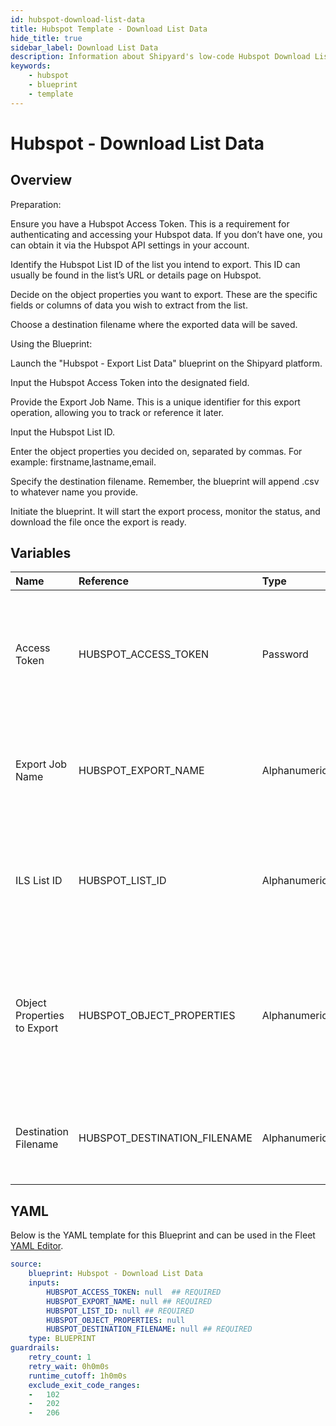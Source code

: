```yaml
---
id: hubspot-download-list-data
title: Hubspot Template - Download List Data
hide_title: true
sidebar_label: Download List Data
description: Information about Shipyard's low-code Hubspot Download List Data blueprint. Exports specified Hubspot list data based on given object properties and saves it to a designated file 
keywords:
    - hubspot
    - blueprint
    - template
---
```


# Hubspot - Download List Data

## Overview
Preparation:

Ensure you have a Hubspot Access Token. This is a requirement for authenticating and accessing your Hubspot data. If you don’t have one, you can obtain it via the Hubspot API settings in your account.

Identify the Hubspot List ID of the list you intend to export. This ID can usually be found in the list’s URL or details page on Hubspot.

Decide on the object properties you want to export. These are the specific fields or columns of data you wish to extract from the list.

Choose a destination filename where the exported data will be saved.

Using the Blueprint:

Launch the "Hubspot - Export List Data" blueprint on the Shipyard platform.

Input the Hubspot Access Token into the designated field.

Provide the Export Job Name. This is a unique identifier for this export operation, allowing you to track or reference it later.

Input the Hubspot List ID.

Enter the object properties you decided on, separated by commas. For example: firstname,lastname,email.

Specify the destination filename. Remember, the blueprint will append .csv to whatever name you provide.

Initiate the blueprint. It will start the export process, monitor the status, and download the file once the export is ready.

## Variables

| Name | Reference | Type | Required | Default | Options | Description |
|:-----|:----------|:-----|:---------|:--------|:--------|:------------|
| Access Token | HUBSPOT_ACCESS_TOKEN  | Password |:white_check_mark: | - | - | Token for authenticating with Hubspot. This ensures secure access to the Hubspot account for exporting data. |
| Export Job Name | HUBSPOT_EXPORT_NAME  | Alphanumeric |:white_check_mark: | - | - | A unique name to identify the export job. Useful for referencing and tracking the job later. |
| ILS List ID | HUBSPOT_LIST_ID  | Alphanumeric |:white_check_mark: | - | - | The unique ID of the Hubspot list you wish to export. Ensure the list exists in your Hubspot account. |
| Object Properties to Export | HUBSPOT_OBJECT_PROPERTIES  | Alphanumeric |:heavy_minus_sign: | - | - | Comma-separated list of object properties from the Hubspot list that you want to export. Ensure these properties exist for the specified list. |
| Destination Filename | HUBSPOT_DESTINATION_FILENAME  | Alphanumeric |:white_check_mark: | - | - | The desired filename for the exported data. The file will be saved with a .csv extension. |


## YAML
Below is the YAML template for this Blueprint and can be used in the Fleet [YAML Editor](../../reference/fleets/yaml-editor.md).
```yaml
source:
    blueprint: Hubspot - Download List Data
    inputs:
        HUBSPOT_ACCESS_TOKEN: null  ## REQUIRED
        HUBSPOT_EXPORT_NAME: null ## REQUIRED
        HUBSPOT_LIST_ID: null ## REQUIRED
        HUBSPOT_OBJECT_PROPERTIES: null
        HUBSPOT_DESTINATION_FILENAME: null ## REQUIRED
    type: BLUEPRINT
guardrails:
    retry_count: 1
    retry_wait: 0h0m0s
    runtime_cutoff: 1h0m0s
    exclude_exit_code_ranges:
    -   102
    -   202
    -   206

```